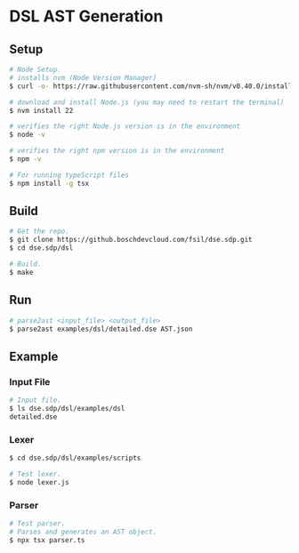 # DSL AST Generation

## Setup
```bash
# Node Setup.
# installs nvm (Node Version Manager)
$ curl -o- https://raw.githubusercontent.com/nvm-sh/nvm/v0.40.0/install.sh | bash

# download and install Node.js (you may need to restart the terminal)
$ nvm install 22

# verifies the right Node.js version is in the environment
$ node -v

# verifies the right npm version is in the environment
$ npm -v

# For running typeScript files
$ npm install -g tsx
``` 

## Build 
```bash
# Get the repo.
$ git clone https://github.boschdevcloud.com/fsil/dse.sdp.git
$ cd dse.sdp/dsl

# Build.
$ make
```

## Run
```bash
# parse2ast <input_file> <output_file>
$ parse2ast examples/dsl/detailed.dse AST.json

```


## Example

### Input File
```bash
# Input file.
$ ls dse.sdp/dsl/examples/dsl
detailed.dse
```

### Lexer
```bash
$ cd dse.sdp/dsl/examples/scripts

# Test lexer.
$ node lexer.js
```

### Parser
```bash
# Test parser.
# Parses and generates an AST object.
$ npx tsx parser.ts
```